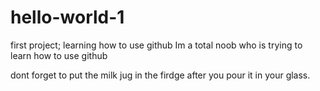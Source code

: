# hello-world-1
first project; learning how to use github
Im a total noob who is trying to learn how to use github

dont forget to put the milk jug in the firdge after you pour it in your glass.
